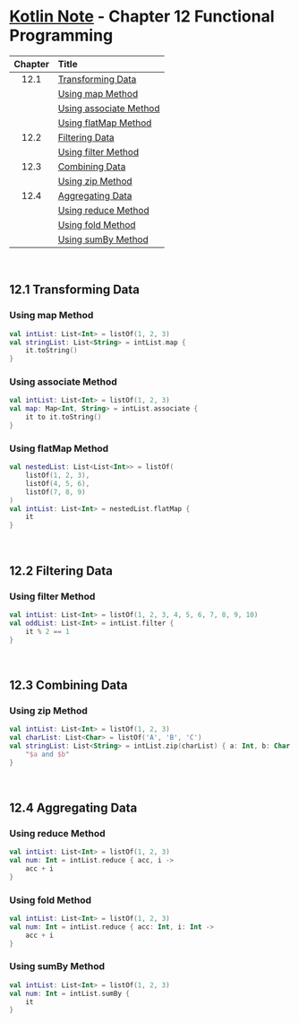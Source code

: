 # [Kotlin Note](../../README.md) - Chapter 12 Functional Programming
| Chapter | Title |
| :-: | :- |
| 12.1 | [Transforming Data](#121-transforming-data) |
|  | [Using map Method](#using-map-method) |
|  | [Using associate Method](#using-associate-method) |
|  | [Using flatMap Method](#using-flatmap-method) |
| 12.2 | [Filtering Data](#122-filtering-data) |
|  | [Using filter Method](#using-filter-method) |
| 12.3 | [Combining Data](#123-combining-data) |
|  | [Using zip Method](#using-zip-method) |
| 12.4 | [Aggregating Data](#124-aggregating-data) |
|  | [Using reduce Method](#using-reduce-method) |
|  | [Using fold Method](#using-fold-method) |
|  | [Using sumBy Method](#using-sumby-method) |

<br />

## 12.1 Transforming Data
### Using map Method
```kotlin
val intList: List<Int> = listOf(1, 2, 3)
val stringList: List<String> = intList.map {
    it.toString()
}
```

### Using associate Method
```kotlin
val intList: List<Int> = listOf(1, 2, 3)
val map: Map<Int, String> = intList.associate {
    it to it.toString()
}
```

### Using flatMap Method
```kotlin
val nestedList: List<List<Int>> = listOf(
    listOf(1, 2, 3),
    listOf(4, 5, 6),
    listOf(7, 8, 9)
)
val intList: List<Int> = nestedList.flatMap {
    it
}
```

<br />

## 12.2 Filtering Data
### Using filter Method
```kotlin
val intList: List<Int> = listOf(1, 2, 3, 4, 5, 6, 7, 8, 9, 10)
val oddList: List<Int> = intList.filter {
    it % 2 == 1
}
```

<br />

## 12.3 Combining Data
### Using zip Method
```kotlin
val intList: List<Int> = listOf(1, 2, 3)
val charList: List<Char> = listOf('A', 'B', 'C')
val stringList: List<String> = intList.zip(charList) { a: Int, b: Char ->
    "$a and $b"
}
```

<br />

## 12.4 Aggregating Data
### Using reduce Method
```kotlin
val intList: List<Int> = listOf(1, 2, 3)
val num: Int = intList.reduce { acc, i ->
    acc + i
}
```

### Using fold Method
```kotlin
val intList: List<Int> = listOf(1, 2, 3)
val num: Int = intList.reduce { acc: Int, i: Int ->
    acc + i
}
```

### Using sumBy Method
```kotlin
val intList: List<Int> = listOf(1, 2, 3)
val num: Int = intList.sumBy {
    it
}
```

<br />
